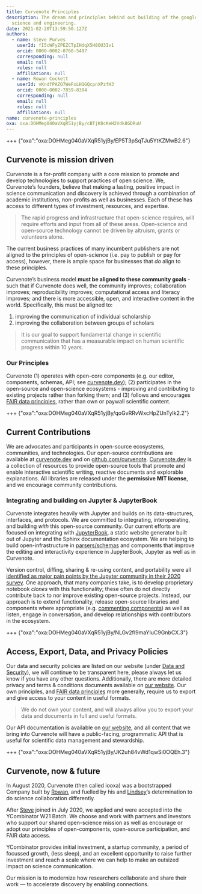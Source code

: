 ```yaml
---
title: Curvenote Principles
description: The dream and principles behind out building of the google docs for
  science and engineering.
date: 2021-02-20T13:59:50.127Z
authors:
  - name: Steve Purves
    userId: fI5cWFyZPEZCTpIHdqX5H8OU3Iv1
    orcid: 0000-0002-0760-5497
    corresponding: null
    email: null
    roles: null
    affiliations: null
  - name: Rowan Cockett
    userId: vKndfPAZO7WeFxLH1GQcpnXPzfH3
    orcid: 0000-0002-7859-8394
    corresponding: null
    email: null
    roles: null
    affiliations: null
name: curvenote-principles
oxa: oxa:DOHMeg040aVXqR51yjBy/cBTjK8cKeH2Vdk8GDRuU
---
```


+++ {"oxa":"oxa:DOHMeg040aVXqR51yjBy/EP5T3pSqTJu5YtKZMwB2.6"}

## Curvenote is mission driven

Curvenote is a for-profit company with a core mission to promote and develop technologies to support practices of open science. We, Curvenote’s founders, believe that making a lasting, positive impact in science communication and discovery is achieved through a combination of academic institutions, non-profits as well as businesses. Each of these has access to different types of investment, resources, and expertise.

> The rapid progress and infrastructure that open-science requires, will require efforts and input from all of these areas. Open-science and open-source technology cannot be driven by altruism, grants or volunteers alone.

The current business practices of many incumbent publishers are not aligned to the principles of open-science (i.e. pay to publish or pay for access), however, there is ample space for businesses that *do* align to these principles.

Curvenote’s business model **must be aligned to these community goals** - such that if Curvenote does well, the community improves; collaboration improves; reproducibility improves; computational access and literacy improves; and there is more accessible, open, and interactive content in the world. Specifically, this must be aligned to:

1. improving the communication of individual scholarship
2. improving the collaboration between groups of scholars

> It is our goal to support fundamental change in scientific communication that has a measurable impact on human scientific progress within 10 years.

### Our Principles

Curvenote (1) operates with open-core components (e.g. our editor, components, schemas, API; see [curvenote.dev](https://curvenote.dev)); (2) participates in the open-source and open-science ecosystems - improving and contributing to existing projects rather than forking them; and (3) follows and encourages [FAIR data principles](https://en.wikipedia.org/wiki/FAIR_data), rather than own or paywall scientific content.

+++ {"oxa":"oxa:DOHMeg040aVXqR51yjBy/qoGvRRvWxcHpZUnTyIk2.2"}

## Current Contributions

We are advocates and participants in open-source ecosystems, communities, and technologies. Our open-source contributions are available at [curvenote.dev](curvenote.dev) and on [github.com/curvenote](github.com/curvenote). [Curvenote.dev](curvenote.dev) is a collection of resources to provide open-source tools that promote and enable interactive scientific writing, reactive documents and explorable explanations. All libraries are released under the **permissive MIT license**, and we encourage community contributions.

### Integrating and building on Jupyter & JupyterBook

Curvenote integrates heavily with Jupyter and builds on its data-structures, interfaces, and protocols. We are committed to integrating, interoperating, and building *with* this open-source community. Our current efforts are focused on integrating with [JupyterBook](https://jupyterbook.org/), a static website generator built out of Jupyter and the Sphinx documentation ecosystem. We are helping to build open-infrastructure in [parsers/schemas](https://github.com/executablebooks/markdown-it-myst) and components that improve the editing and interactivity experience in JupyterBook, Jupyter as well as in Curvenote.

Version control, diffing, sharing & re-using content, and portability were all [identified as major pain points by the Jupyter community in their 2020 survey](https://layne-bucket.s3.amazonaws.com/all_responses.html). One approach, that many companies take, is to develop proprietary notebook *clones* with this functionality; these often do not directly contribute back to nor improve existing open-source projects. Instead, our approach is to extend functionality, release open-source libraries and components where appropriate (e.g. [commenting components](https://curvenote.dev/sidenotes)) as well as listen, engage in conversation, and develop relationships with contributors in the ecosystem.

+++ {"oxa":"oxa:DOHMeg040aVXqR51yjBy/NLGv2fI9maYIuC9GnbCX.3"}

## Access, Export, Data, and Privacy Policies

Our data and security policies are listed on our website (under [Data and Security](https://curvenote.com/@curvenote/getting-started/data-and-security)), we will continue to be transparent here, please always let us know if you have any other questions. Additionally, there are more detailed privacy and terms & conditions documents available on [our website](https://curvenote.com/legal/). Our own principles, and [FAIR data principles](https://en.wikipedia.org/wiki/FAIR_data) more generally, require us to export and give access to your content in useful formats.

> We do not own your content, and will always allow you to export your data and documents in full and useful formats.

Our API documentation is available on [our website](https://curvenote.com/api/), and all content that we bring into Curvenote will have a public-facing, programmatic API that is useful for scientific data management and stewardship.

+++ {"oxa":"oxa:DOHMeg040aVXqR51yjBy/JK2uh84vWd1qwSi0OQEh.3"}

## Curvenote, now & future

In August 2020, Curvenote (then called iooxa) was a bootstrapped Company built by [Rowan](/@rowanc1), and fuelled by his and [Lindsey](/@lheagy)’s determination to do science collaboration differently.

After [Steve](/@stevejpurves) joined in July 2020, we applied and were accepted into the YCombinator W21 Batch. We choose and work with partners and investors who support our shared open-science mission as well as encourage or adopt our principles of open-components, open-source participation, and FAIR data access.

YCombinator provides initial investment, a startup community, a period of focussed growth, (less sleep), and an excellent opportunity to raise further investment and reach a scale where we can help to make an outsized impact on science communication.

Our mission is to modernize how researchers collaborate and share their work — to accelerate discovery by enabling connections.

